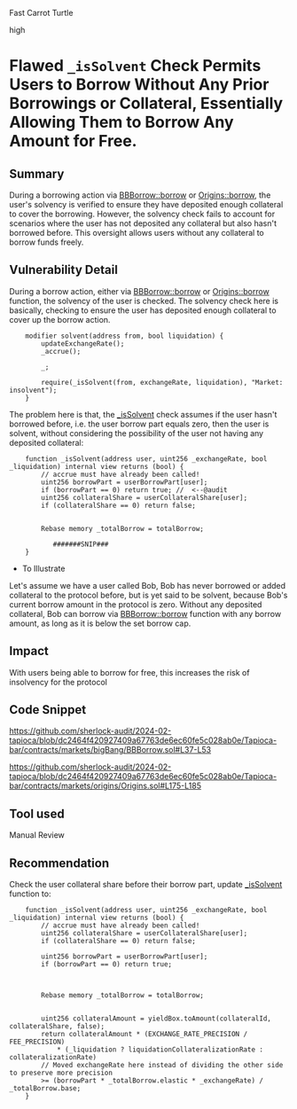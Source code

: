 Fast Carrot Turtle

high

# Flawed `_isSolvent` Check Permits Users to Borrow Without Any Prior Borrowings or Collateral, Essentially Allowing Them to Borrow Any Amount for Free.

## Summary
During a borrowing action via [BBBorrow::borrow](https://github.com/sherlock-audit/2024-02-tapioca/blob/dc2464f420927409a67763de6ec60fe5c028ab0e/Tapioca-bar/contracts/markets/bigBang/BBBorrow.sol#L37-L53) or [Origins::borrow](https://github.com/sherlock-audit/2024-02-tapioca/blob/dc2464f420927409a67763de6ec60fe5c028ab0e/Tapioca-bar/contracts/markets/origins/Origins.sol#L175-L185), the user's solvency is verified to ensure they have deposited enough collateral to cover the borrowing. However, the solvency check fails to account for scenarios where the user has not deposited any collateral but also hasn't borrowed before. This oversight allows users without any collateral to borrow funds freely.
## Vulnerability Detail
During a borrow action, either via [BBBorrow::borrow](https://github.com/sherlock-audit/2024-02-tapioca/blob/dc2464f420927409a67763de6ec60fe5c028ab0e/Tapioca-bar/contracts/markets/bigBang/BBBorrow.sol#L37-L53) or [Origins::borrow](https://github.com/sherlock-audit/2024-02-tapioca/blob/dc2464f420927409a67763de6ec60fe5c028ab0e/Tapioca-bar/contracts/markets/origins/Origins.sol#L175-L185) function, the solvency of the user is checked.
The solvency check here is basically, checking to ensure the user has deposited enough collateral to cover up the borrow action.
```solidity
    modifier solvent(address from, bool liquidation) {
        updateExchangeRate();
        _accrue();

        _;

        require(_isSolvent(from, exchangeRate, liquidation), "Market: insolvent");
    }
```
The problem here is that, the [_isSolvent](https://github.com/sherlock-audit/2024-02-tapioca/blob/dc2464f420927409a67763de6ec60fe5c028ab0e/Tapioca-bar/contracts/markets/Market.sol#L466-L480) check assumes if the user hasn't borrowed before, i.e. the user borrow part equals zero, then the user is solvent, without considering the possibility of the user not having any deposited collateral:
```solidity
    function _isSolvent(address user, uint256 _exchangeRate, bool _liquidation) internal view returns (bool) {
        // accrue must have already been called!
        uint256 borrowPart = userBorrowPart[user];
        if (borrowPart == 0) return true; //  <--@audit
        uint256 collateralShare = userCollateralShare[user];
        if (collateralShare == 0) return false;


        Rebase memory _totalBorrow = totalBorrow;

           #######SNIP###
    }
```
+ To Illustrate

Let's assume we have a user called Bob, Bob has never borrowed or added collateral to the protocol before, but is yet said to be solvent, because Bob's current borrow amount in the protocol is zero.
Without any deposited collateral, Bob can borrow via [BBBorrow::borrow](https://github.com/sherlock-audit/2024-02-tapioca/blob/dc2464f420927409a67763de6ec60fe5c028ab0e/Tapioca-bar/contracts/markets/bigBang/BBBorrow.sol#L37-L53)  function with any borrow amount, as long as it is below the set borrow cap.

## Impact
With users being able to borrow for free, this increases the risk of insolvency for the protocol
## Code Snippet
https://github.com/sherlock-audit/2024-02-tapioca/blob/dc2464f420927409a67763de6ec60fe5c028ab0e/Tapioca-bar/contracts/markets/bigBang/BBBorrow.sol#L37-L53

https://github.com/sherlock-audit/2024-02-tapioca/blob/dc2464f420927409a67763de6ec60fe5c028ab0e/Tapioca-bar/contracts/markets/origins/Origins.sol#L175-L185
## Tool used

Manual Review

## Recommendation
Check the user collateral share before their borrow part, update [_isSolvent](https://github.com/sherlock-audit/2024-02-tapioca/blob/dc2464f420927409a67763de6ec60fe5c028ab0e/Tapioca-bar/contracts/markets/Market.sol#L466-L480) function to:
```solidity
    function _isSolvent(address user, uint256 _exchangeRate, bool _liquidation) internal view returns (bool) {
        // accrue must have already been called!
        uint256 collateralShare = userCollateralShare[user];
        if (collateralShare == 0) return false;
        
        uint256 borrowPart = userBorrowPart[user];
        if (borrowPart == 0) return true;



        Rebase memory _totalBorrow = totalBorrow;


        uint256 collateralAmount = yieldBox.toAmount(collateralId, collateralShare, false);
        return collateralAmount * (EXCHANGE_RATE_PRECISION / FEE_PRECISION)
            * (_liquidation ? liquidationCollateralizationRate : collateralizationRate)
        // Moved exchangeRate here instead of dividing the other side to preserve more precision
        >= (borrowPart * _totalBorrow.elastic * _exchangeRate) / _totalBorrow.base;
    }
```